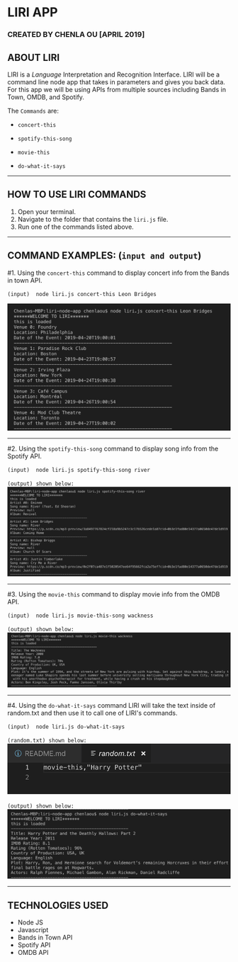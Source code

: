 # **LIRI APP**  
### CREATED BY CHENLA OU [APRIL 2019]

## ABOUT LIRI
LIRI is a _Language_ Interpretation and Recognition Interface. LIRI will be a command line node app that takes in parameters and gives you back data. For this app we will be using APIs from multiple sources including Bands in Town, OMDB, and Spotify.

The  `Commands` are:

   * `concert-this`

   * `spotify-this-song`

   * `movie-this`

   * `do-what-it-says`

- - -
## **HOW TO USE LIRI COMMANDS**

1. Open your terminal.
2. Navigate to the folder that contains the `liri.js` file.
3. Run one of the commands listed above.

---

## **COMMAND EXAMPLES:** (`input and output`)
    
#1. Using the `concert-this` command to display concert info from the Bands in town API.    

    (input)  node liri.js concert-this Leon Bridges
![Results](/images/concert.png)

---

#2. Using the `spotify-this-song` command to display song info from the Spotify API.    

    (input)  node liri.js spotify-this-song river
`(output) shown below:`
![Results](/images/spotify.png)

---
 
#3. Using the `movie-this` command to display movie info from the OMDB API.    

    (input)  node liri.js movie-this-song wackness
`(output) shown below:`
![Results](/images/movie.png)

---

#4. Using the `do-what-it-says` command LIRI will take the text inside of random.txt and then use it to call one of LIRI's commands.    

    (input)  node liri.js do-what-it-says
 `(random.txt) shown below:`
 ![Results](/images/randomtxt.png)

`(output) shown below:`
![Results](/images/dowhatitsays.png)
 
 

- - -

## TECHNOLOGIES USED
* Node JS
* Javascript
* Bands in Town API
* Spotify API
* OMDB API